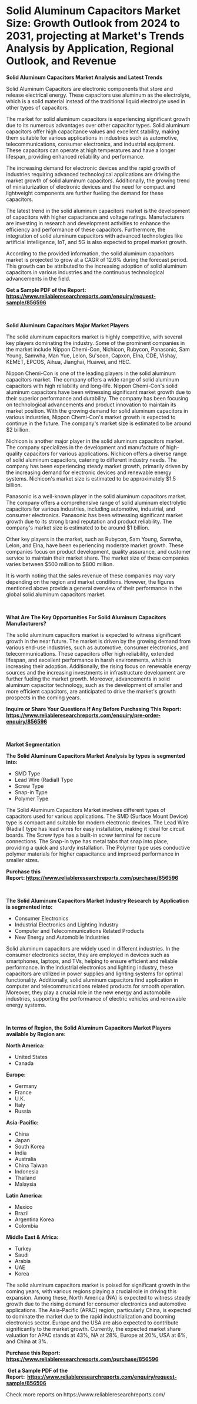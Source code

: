 <p><h1>Solid Aluminum Capacitors Market Size: Growth Outlook from 2024 to 2031, projecting at Market's Trends Analysis by Application, Regional Outlook, and Revenue</h1></p><p><strong>Solid Aluminum Capacitors Market Analysis and Latest Trends</strong></p>
<p><p>Solid Aluminum Capacitors are electronic components that store and release electrical energy. These capacitors use aluminum as the electrolyte, which is a solid material instead of the traditional liquid electrolyte used in other types of capacitors.</p><p>The market for solid aluminum capacitors is experiencing significant growth due to its numerous advantages over other capacitor types. Solid aluminum capacitors offer high capacitance values and excellent stability, making them suitable for various applications in industries such as automotive, telecommunications, consumer electronics, and industrial equipment. These capacitors can operate at high temperatures and have a longer lifespan, providing enhanced reliability and performance.</p><p>The increasing demand for electronic devices and the rapid growth of industries requiring advanced technological applications are driving the market growth of solid aluminum capacitors. Additionally, the growing trend of miniaturization of electronic devices and the need for compact and lightweight components are further fueling the demand for these capacitors.</p><p>The latest trend in the solid aluminum capacitors market is the development of capacitors with higher capacitance and voltage ratings. Manufacturers are investing in research and development activities to enhance the efficiency and performance of these capacitors. Furthermore, the integration of solid aluminum capacitors with advanced technologies like artificial intelligence, IoT, and 5G is also expected to propel market growth.</p><p>According to the provided information, the solid aluminum capacitors market is projected to grow at a CAGR of 12.6% during the forecast period. This growth can be attributed to the increasing adoption of solid aluminum capacitors in various industries and the continuous technological advancements in the field.</p></p>
<p><strong>Get a Sample PDF of the Report:&nbsp; <a href="https://www.reliableresearchreports.com/enquiry/request-sample/856596">https://www.reliableresearchreports.com/enquiry/request-sample/856596</a></strong></p>
<p>&nbsp;</p>
<p><strong>Solid Aluminum Capacitors Major Market Players</strong></p>
<p><p>The solid aluminum capacitors market is highly competitive, with several key players dominating the industry. Some of the prominent companies in the market include Nippon Chemi-Con, Nichicon, Rubycon, Panasonic, Sam Young, Samwha, Man Yue, Lelon, Su'scon, Capxon, Elna, CDE, Vishay, KEMET, EPCOS, Aihua, Jianghai, Huawei, and HEC.</p><p>Nippon Chemi-Con is one of the leading players in the solid aluminum capacitors market. The company offers a wide range of solid aluminum capacitors with high reliability and long-life. Nippon Chemi-Con's solid aluminum capacitors have been witnessing significant market growth due to their superior performance and durability. The company has been focusing on technological advancements and product innovation to maintain its market position. With the growing demand for solid aluminum capacitors in various industries, Nippon Chemi-Con's market growth is expected to continue in the future. The company's market size is estimated to be around $2 billion.</p><p>Nichicon is another major player in the solid aluminum capacitors market. The company specializes in the development and manufacture of high-quality capacitors for various applications. Nichicon offers a diverse range of solid aluminum capacitors, catering to different industry needs. The company has been experiencing steady market growth, primarily driven by the increasing demand for electronic devices and renewable energy systems. Nichicon's market size is estimated to be approximately $1.5 billion.</p><p>Panasonic is a well-known player in the solid aluminum capacitors market. The company offers a comprehensive range of solid aluminum electrolytic capacitors for various industries, including automotive, industrial, and consumer electronics. Panasonic has been witnessing significant market growth due to its strong brand reputation and product reliability. The company's market size is estimated to be around $1 billion.</p><p>Other key players in the market, such as Rubycon, Sam Young, Samwha, Lelon, and Elna, have been experiencing moderate market growth. These companies focus on product development, quality assurance, and customer service to maintain their market share. The market size of these companies varies between $500 million to $800 million.</p><p>It is worth noting that the sales revenue of these companies may vary depending on the region and market conditions. However, the figures mentioned above provide a general overview of their performance in the global solid aluminum capacitors market.</p></p>
<p>&nbsp;</p>
<p><strong>What Are The Key Opportunities For Solid Aluminum Capacitors Manufacturers?</strong></p>
<p><p>The solid aluminum capacitors market is expected to witness significant growth in the near future. The market is driven by the growing demand from various end-use industries, such as automotive, consumer electronics, and telecommunications. These capacitors offer high reliability, extended lifespan, and excellent performance in harsh environments, which is increasing their adoption. Additionally, the rising focus on renewable energy sources and the increasing investments in infrastructure development are further fueling the market growth. Moreover, advancements in solid aluminum capacitor technology, such as the development of smaller and more efficient capacitors, are anticipated to drive the market's growth prospects in the coming years.</p></p>
<p><strong>Inquire or Share Your Questions If Any Before Purchasing This Report: <a href="https://www.reliableresearchreports.com/enquiry/pre-order-enquiry/856596">https://www.reliableresearchreports.com/enquiry/pre-order-enquiry/856596</a></strong></p>
<p>&nbsp;</p>
<p><strong>Market Segmentation</strong></p>
<p><strong>The Solid Aluminum Capacitors Market Analysis by types is segmented into:</strong></p>
<p><ul><li>SMD Type</li><li>Lead Wire (Radial) Type</li><li>Screw Type</li><li>Snap-in Type</li><li>Polymer Type</li></ul></p>
<p><p>The Solid Aluminum Capacitors Market involves different types of capacitors used for various applications. The SMD (Surface Mount Device) type is compact and suitable for modern electronic devices. The Lead Wire (Radial) type has lead wires for easy installation, making it ideal for circuit boards. The Screw type has a built-in screw terminal for secure connections. The Snap-in type has metal tabs that snap into place, providing a quick and sturdy installation. The Polymer type uses conductive polymer materials for higher capacitance and improved performance in smaller sizes.</p></p>
<p><strong>Purchase this Report:&nbsp;<a href="https://www.reliableresearchreports.com/purchase/856596">https://www.reliableresearchreports.com/purchase/856596</a></strong></p>
<p>&nbsp;</p>
<p><strong>The Solid Aluminum Capacitors Market Industry Research by Application is segmented into:</strong></p>
<p><ul><li>Consumer Electronics</li><li>Industrial Electronics and Lighting Industry</li><li>Computer and Telecommunications Related Products</li><li>New Energy and Automobile Industries</li></ul></p>
<p><p>Solid aluminum capacitors are widely used in different industries. In the consumer electronics sector, they are employed in devices such as smartphones, laptops, and TVs, helping to ensure efficient and reliable performance. In the industrial electronics and lighting industry, these capacitors are utilized in power supplies and lighting systems for optimal functionality. Additionally, solid aluminum capacitors find application in computer and telecommunications related products for smooth operation. Moreover, they play a crucial role in the new energy and automobile industries, supporting the performance of electric vehicles and renewable energy systems.</p></p>
<p>&nbsp;</p>
<p><strong>In terms of Region, the Solid Aluminum Capacitors Market Players available by Region are:</strong></p>
<p>
    <p> <strong> North America: </strong>
        <ul>
            <li>United States</li>
            <li>Canada</li>
        </ul>
        </p> 
    <p> <strong> Europe: </strong>
        <ul>
            <li>Germany</li>
            <li>France</li>
            <li>U.K.</li>
            <li>Italy</li>
            <li>Russia</li>
        </ul>
        </p> 
    <p> <strong> Asia-Pacific: </strong>
        <ul>
            <li>China</li>
            <li>Japan</li>
            <li>South Korea</li>
            <li>India</li>
            <li>Australia</li>
            <li>China Taiwan</li>
            <li>Indonesia</li>
            <li>Thailand</li>
            <li>Malaysia</li>
        </ul>
        </p> 
    <p> <strong> Latin America: </strong>
        <ul>
            <li>Mexico</li>
            <li>Brazil</li>
            <li>Argentina Korea</li>
            <li>Colombia</li>
        </ul>
        </p> 
    <p> <strong> Middle East & Africa: </strong>
        <ul>
            <li>Turkey</li>
            <li>Saudi</li>
            <li>Arabia</li>
            <li>UAE</li>
            <li>Korea</li>
        </ul>
    </p>
    </p>
<p><p>The solid aluminum capacitors market is poised for significant growth in the coming years, with various regions playing a crucial role in driving this expansion. Among these, North America (NA) is expected to witness steady growth due to the rising demand for consumer electronics and automotive applications. The Asia-Pacific (APAC) region, particularly China, is expected to dominate the market due to the rapid industrialization and booming electronics sector. Europe and the USA are also expected to contribute significantly to the market growth. Currently, the expected market share valuation for APAC stands at 43%, NA at 28%, Europe at 20%, USA at 6%, and China at 3%.</p></p>
<p><strong>Purchase this Report: <a href="https://www.reliableresearchreports.com/purchase/856596">https://www.reliableresearchreports.com/purchase/856596</a></strong></p>
<p>&nbsp;<strong>Get a Sample PDF of the Report:&nbsp;&nbsp;<a href="https://www.reliableresearchreports.com/enquiry/request-sample/856596">https://www.reliableresearchreports.com/enquiry/request-sample/856596</a></strong></p>
<p><strong></strong></p>
<p>Check more reports on https://www.reliableresearchreports.com/</p>